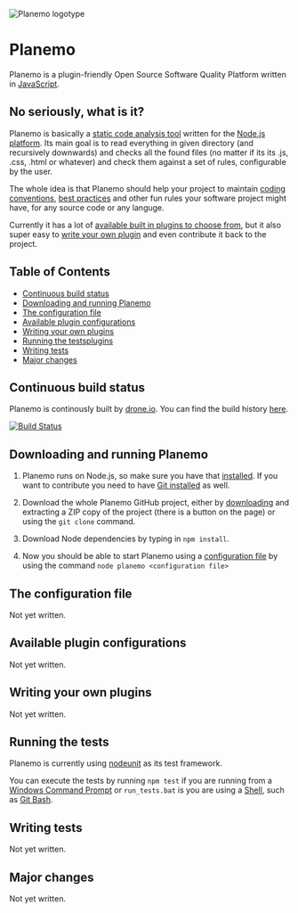 ![Planemo logotype](https://raw.github.com/corgrath/planemo-javascript-open-source-software-quality-platform/master/resources/planemo_github_version.png)



Planemo
=================================================
Planemo is a plugin-friendly Open Source Software Quality Platform written in [JavaScript].

[JavaScript]: http://en.wikipedia.org/wiki/JavaScript


No seriously, what is it?
-------------------------------------------------
Planemo is basically a [static code analysis tool] written for the [Node.js platform][01]. Its main goal is to read everything in given directory (and recursively downwards) and
checks all the found files (no matter if its its .js, .css, .html or whatever) and check them against a set of rules, configurable by the user.

The whole idea is that Planemo should help your project to maintain [coding conventions][02], [best practices][03] and other fun rules your software project might have, for any source code or any languge.

Currently it has a lot of [available built in plugins to choose from][04], but it also super easy to [write your own plugin][05] and even contribute it back to the project.

[static code analysis tool]: http://en.wikipedia.org/wiki/Static_code_analysis
[01]: http://nodejs.org/
[02]: http://en.wikipedia.org/wiki/Coding_conventions
[03]: http://en.wikipedia.org/wiki/Best_practice
[04]: #available-plugin-configurations
[05]: #writing-your-own-plugins



Table of Contents
-------------------------------------------------
 * [Continuous build status](#continuous-build-status)
 * [Downloading and running Planemo](#downloading-and-running-planemo)
 * [The configuration file](#the-configuration-file)
 * [Available plugin configurations](#available-plugin-configurations)
 * [Writing your own plugins](#writing-your-own-plugins)
 * [Running the testsplugins](#running-the-tests)
 * [Writing tests](#writing-tests)
 * [Major changes](#major-changes)



Continuous build status
-------------------------------------------------
Planemo is continously built by [drone.io][10]. You can find the build history [here][11].

[![Build Status](https://drone.io/github.com/corgrath/planemo-open-source-software-quality-platform/status.png)](https://drone.io/github.com/corgrath/planemo-open-source-software-quality-platform/latest)


[10]: https://www.drone.io
[11]: https://drone.io/github.com/corgrath/planemo-open-source-software-quality-platform


Downloading and running Planemo
-------------------------------------------------

1. Planemo runs on Node.js, so make sure you have that [installed][20]. If you want to contribute you need to
have [Git installed][21] as well.

2. Download the whole Planemo GitHub project, either by [downloading][22] and extracting a ZIP copy of the project (there is a button on the page) or using the `git clone` command.

3. Download Node dependencies by typing in `npm install`.

4. Now you should be able to start Planemo using a [configuration file][23] by using the command `node planemo <configuration file>`

[20]: http://nodejs.org/
[21]: https://help.github.com/articles/set-up-git/
[22]: https://github.com/corgrath/planemo-javascript-open-source-software-quality-platform/archive/master.zip
[23]: #the-configuration-file




The configuration file
-------------------------------------------------
Not yet written.



Available plugin configurations
-------------------------------------------------
Not yet written.



Writing your own plugins
-------------------------------------------------
Not yet written.



Running the tests
-------------------------------------------------
Planemo is currently using [nodeunit][60] as its test framework.

You can execute the tests by running `npm test` if you are running from a [Windows Command Prompt][62] or `run_tests.bat` is you are using a [Shell][61], such as [Git Bash][63].

[60]: https://github.com/caolan/nodeunit
[61]: http://en.wikipedia.org/wiki/Shell_%28computing%29
[62]: http://en.wikipedia.org/wiki/Command_Prompt
[63]: http://git-scm.com/downloads

Writing tests
-------------------------------------------------
Not yet written.



Major changes
-------------------------------------------------
Not yet written.


